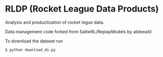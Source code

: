 # RLDP (Rocket League Data Products)
Analysis and productization of rocket legue data.

Data management code forked from SaltieRL/ReplayModels by ablewald


To download the dataset run 

```
$ python download_ds.py
```




